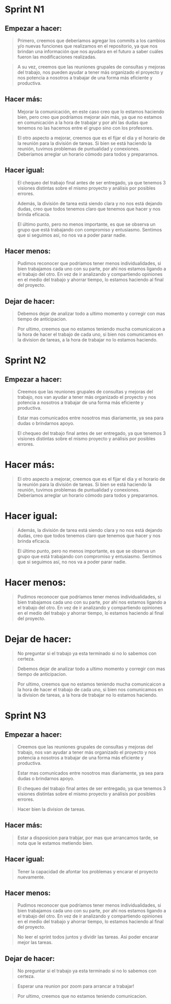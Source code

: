 # Sprint N1

## Empezar a hacer: 

> Primero, creemos que deberíamos agregar los commits a los cambios y/o nuevas funciones que realizamos en el repositorio, ya que nos brindan una información que nos ayudara en el futuro a saber cuáles fueron las modificaciones realizadas.

> A su vez, creemos que las reuniones grupales de consultas y mejoras del trabajo, nos pueden ayudar a tener más organizado el proyecto y nos potencia a nosotros a trabajar de una forma más eficiente y productiva. 

## Hacer más: 

> Mejorar la comunicación, en este caso creo que lo estamos haciendo bien, pero creo que podríamos mejorar aún más, ya que no estamos en comunicación a la hora de trabajar y por ahí las dudas que tenemos no las hacemos entre el grupo sino con los profesores.

> El otro aspecto a mejorar, creemos que es el fijar el día y el horario de la reunión para la división de tareas. Si bien se está haciendo la reunión, tuvimos problemas de puntualidad y conexiones. Deberíamos arreglar un horario cómodo para todos y prepararnos.

## Hacer igual:

> El chequeo del trabajo final antes de ser entregado, ya que tenemos 3 visiones distintas sobre el mismo proyecto y análisis por posibles errores.

> Además, la división de tarea está siendo clara y no nos está dejando dudas, creo que todos tenemos claro que tenemos que hacer y nos brinda eficacia. 

> El último punto, pero no menos importante, es que se observa un grupo que está trabajando con compromiso y entusiasmo. Sentimos que si seguimos así, no nos va a poder parar nadie.

## Hacer menos: 

> Pudimos reconocer que podríamos tener menos individualidades, si bien trabajamos cada uno con su parte, por ahí nos estamos ligando a el trabajo del otro. En vez de ir analizando y compartiendo opiniones en el medio del trabajo y ahorrar tiempo, lo estamos haciendo al final del proyecto. 

## Dejar de hacer:

> Debemos dejar de analizar todo a ultimo momento y corregir con mas tiempo de anticipacion.

> Por ultimo, creemos que no estamos teniendo mucha comunicaicon a la hora de hacer el trabajo de cada uno, si bien nos comunicamos en la division de tareas, a la hora de trabajar no lo estamos haciendo. 


# Sprint N2

## Empezar a hacer: 

> Creemos que las reuniones grupales de consultas y mejoras del trabajo, nos van ayudar a tener más organizado el proyecto y nos potencia a nosotros a trabajar de una forma más eficiente y productiva. 

> Estar mas comunicados entre nosotros mas diariamente, ya sea para dudas o brindarnos apoyo.

> El chequeo del trabajo final antes de ser entregado, ya que tenemos 3 visiones distintas sobre el mismo proyecto y análisis por posibles errores.

# Hacer más: 

> El otro aspecto a mejorar, creemos que es el fijar el día y el horario de la reunión para la división de tareas. Si bien se está haciendo la reunión, tuvimos problemas de puntualidad y conexiones. Deberíamos arreglar un horario cómodo para todos y prepararnos.

# Hacer igual:

> Además, la división de tarea está siendo clara y no nos está dejando dudas, creo que todos tenemos claro que tenemos que hacer y nos brinda eficacia. 

> El último punto, pero no menos importante, es que se observa un grupo que está trabajando con compromiso y entusiasmo. Sentimos que si seguimos así, no nos va a poder parar nadie.

# Hacer menos: 

> Pudimos reconocer que podríamos tener menos individualidades, si bien trabajamos cada uno con su parte, por ahí nos estamos ligando a el trabajo del otro. En vez de ir analizando y compartiendo opiniones en el medio del trabajo y ahorrar tiempo, lo estamos haciendo al final del proyecto. 

# Dejar de hacer:

> No preguntar si el trabajo ya esta terminado si no lo sabemos con certeza. 

> Debemos dejar de analizar todo a ultimo momento y corregir con mas tiempo de anticipacion.

> Por ultimo, creemos que no estamos teniendo mucha comunicaicon a la hora de hacer el trabajo de cada uno, si bien nos comunicamos en la division de tareas, a la hora de trabajar no lo estamos haciendo. 


# Sprint N3

## Empezar a hacer: 

> Creemos que las reuniones grupales de consultas y mejoras del trabajo, nos van ayudar a tener más organizado el proyecto y nos potencia a nosotros a trabajar de una forma más eficiente y productiva. 

> Estar mas comunicados entre nosotros mas diariamente, ya sea para dudas o brindarnos apoyo.

> El chequeo del trabajo final antes de ser entregado, ya que tenemos 3 visiones distintas sobre el mismo proyecto y análisis por posibles errores.

> Hacer bien la division de tareas. 


## Hacer más: 

> Estar a disposicion para trabjar, por mas que arrancamos tarde, se nota que le estamos metiendo bien.


## Hacer igual:

> Tener la capacidad de afontar los problemas y encarar el proyecto nuevamente. 


## Hacer menos: 

> Pudimos reconocer que podríamos tener menos individualidades, si bien trabajamos cada uno con su parte, por ahí nos estamos ligando a el trabajo del otro. En vez de ir analizando y compartiendo opiniones en el medio del trabajo y ahorrar tiempo, lo estamos haciendo al final del proyecto. 

> No leer el sprint todos juntos y dividir las tareas. Asi poder encarar mejor las tareas.

## Dejar de hacer:

> No preguntar si el trabajo ya esta terminado si no lo sabemos con certeza. 

>  Esperar una reunion por zoom para arrancar a trabajar!

> Por ultimo, creemos que no estamos teniendo comunicacion. 

